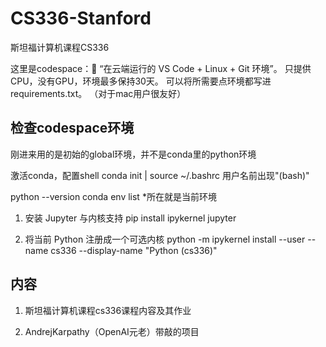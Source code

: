 # CS336-Stanford
斯坦福计算机课程CS336

这里是codespace：🚀 “在云端运行的 VS Code + Linux + Git 环境”。
只提供CPU，没有GPU，环境最多保持30天。
可以将所需要点环境都写进requirements.txt。
（对于mac用户很友好）

## 检查codespace环境
刚进来用的是初始的global环境，并不是conda里的python环境

激活conda，配置shell
conda init | source ~/.bashrc 用户名前出现"(bash)"

python --version
conda env list *所在就是当前环境

1. 安装 Jupyter 与内核支持
pip install ipykernel jupyter

2. 将当前 Python 注册成一个可选内核
python -m ipykernel install --user --name cs336 --display-name "Python (cs336)"

## 内容
1. 斯坦福计算机课程cs336课程内容及其作业

2. AndrejKarpathy（OpenAI元老）带敲的项目